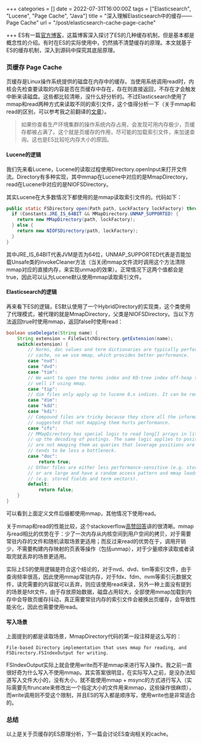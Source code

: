 +++
categories = []
date = 2022-07-31T16:00:00Z
tags = ["Elasticsearch", "Lucene", "Page Cache", "Java"]
title = "深入理解Elasticsearch中的缓存——Page Cache"
url = "/post/elasticsearch-cache-page-cache"

+++
ES有一篇[官方博客](https://www.elastic.co/cn/blog/elasticsearch-caching-deep-dive-boosting-query-speed-one-cache-at-a-time)，这篇博客深入探讨了ES的几种缓存机制，但是基本都是概念性的介绍。有时在ES的实际使用中，仍然搞不清楚缓存的原理。本文就基于ES的缓存机制，深入到源码中探究其底层原理。

### 页缓存 Page Cache

页缓存是Linux操作系统提供的磁盘在内存中的缓存。当使用系统调用read时，内核会先检查要读取的内容是否在页缓存中存在，存在则直接返回，不存在才会触发中断来读磁盘。这些都比较清晰，没什么好分析的。不过Elasticsearch使用了mmap和read两种方式来读取不同的索引文件，这个值得分析一下（关于mmap和read的区别，可以参考我之前翻译的[文章](https://fanjingbo.com/post/linux-io/)）。

> 如果你查看生产环境集群的操作系统内存占用，会发现可用内存极少，页缓存都被占满了。这个就是页缓存的作用，尽可能的加载索引文件，来加速查询。这也是ES比较吃内存大小的原因。

#### Lucene的逻辑

我们先来看Lucene，Lucene的读取过程使用Directory.openInput来打开文件流。Directory有多种实现，其中mmap在Lucene中对应的是MmapDirectory，read在Lucene中对应的是NIOFSDirectory。

其实Lucene在大多数情况下都使用的是mmap读取索引文件的。代码如下：

```Java
public static FSDirectory open(Path path, LockFactory lockFactory) throws IOException {  
  if (Constants.JRE_IS_64BIT && MMapDirectory.UNMAP_SUPPORTED) {  
    return new MMapDirectory(path, lockFactory);  
  } else {  
    return new NIOFSDirectory(path, lockFactory);  
  }  
}
```

其中JRE_IS_64BIT代表JVM是否为64位，UNMAP_SUPPORTED代表是否能加载Unsafe类的invokeCleaner方法（当关闭mmap文件流时调用这个方法清除mmap对应的直接内存，来实现unmap的效果）。正常情况下这两个值都会是true，因此可以认为Lucene默认使用mmap读取索引文件。

#### Elasticsearch的逻辑

再来看下ES的逻辑，ES默认使用了一个HybridDirectory的实现类，这个类使用了代理模式，被代理的就是MmapDirectory，父类是NIOFSDirectory。当以下方法返回true时使用mmap，返回false时使用read：

```Java
boolean useDelegate(String name) {  
    String extension = FileSwitchDirectory.getExtension(name);  
    switch(extension) {  
        // Norms, doc values and term dictionaries are typically performance-sensitive and hot in the page  
        // cache, so we use mmap, which provides better performance.  
        case "nvd":  
        case "dvd":  
        case "tim":  
        // We want to open the terms index and KD-tree index off-heap to save memory, but this only performs  
        // well if using mmap.  
        case "tip":  
        // dim files only apply up to lucene 8.x indices. It can be removed once we are in lucene 10  
        case "dim":  
        case "kdd":  
        case "kdi":  
        // Compound files are tricky because they store all the information for the segment. Benchmarks  
        // suggested that not mapping them hurts performance.  
        case "cfs":  
        // MMapDirectory has special logic to read long[] arrays in little-endian order that helps speed  
        // up the decoding of postings. The same logic applies to positions (.pos) of offsets (.pay) but we  
        // are not mmaping them as queries that leverage positions are more costly and the decoding of postings  
        // tends to be less a bottleneck.  
        case "doc":  
            return true;  
        // Other files are either less performance-sensitive (e.g. stored field index, norms metadata)  
        // or are large and have a random access pattern and mmap leads to page cache trashing  
        // (e.g. stored fields and term vectors).  
        default:  
            return false;  
    }  
}
```

可以看到上面定义文件后缀都使用mmap，其他情况下使用read。

关于mmap和read的性能比较，这个stackoverflow[高赞回答](https://stackoverflow.com/questions/45972/mmap-vs-reading-blocks)讲的很清晰。mmap与read相比的优势在于：少了一次内存从内核空间到用户空间的拷贝，对于需要常驻内存的文件和随机读取场景更适用；而反过来read的优势在于，调用开销少，不需要构建内存映射的页表等操作（包括unmap），对于少量顺序读取或者读取完就丢弃的场景更适用。

实际上ES的使用逻辑是符合这个结论的，对于nvd、dvd、tim等索引文件，由于查询频率很高，因此使用mmap常驻内存，对于fdx、fdm、nvm等索引元数据文件，读完需要的内容就可以丢弃，则应该使用read来读，另外一种上面没有提到的场景是fdt文件，由于存放原始数据，磁盘占用较大，全部使用mmap加载到内存中会导致页缓存抖动，真正需要常驻内存的索引文件会被换出页缓存，会导致性能劣化，因此也需要使用read。

#### 写入场景

上面提到的都是读取场景，MmapDirectory代码的第一段注释是这么写的：

 ```
 File-based Directory implementation that uses mmap for reading, and FSDirectory.FSIndexOutput for writing.
```

FSIndexOutput实际上就会使用write而不是mmap来进行写入操作。我之前一直很好奇为什么写入不使用mmap。其实答案很明显，在实际写入之前，是没办法知道写入文件大小的，没有大小，就不能使用mmap + msync的方式进行写入（实际需要先ftruncate来修改出一个指定大小的文件用来mmap，这些操作很麻烦），而write调用则不受这个限制，并且ES的写入都是顺序写，使用write也是非常适合的。

### 总结

以上是关于页缓存的ES原理分析，下一篇会讨论ES查询相关的cache。